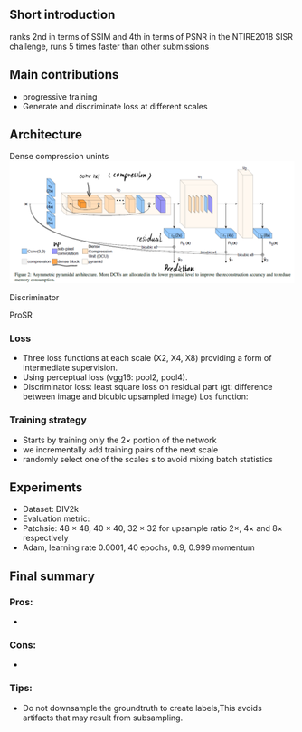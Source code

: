 ## Short introduction
ranks 2nd in terms of SSIM and 4th in terms of PSNR in the NTIRE2018 SISR challenge, runs 5 times faster than other submissions
## Main contributions
- progressive training
- Generate and discriminate loss at different scales
## Architecture
Dense compression unints
![alt text](Arch.PNG)

Discriminator

ProSR

### Loss
- Three loss functions at each scale (X2, X4, X8) providing a form of intermediate supervision.
- Using perceptual loss (vgg16: pool2, pool4).
- Discriminator loss: least square loss on residual part (gt: difference between image and bicubic upsampled image)
Los function:


### Training strategy
- Starts by training only the 2× portion of the network
- we incrementally add training pairs of the next scale
- randomly select one of the scales s to avoid mixing batch statistics
## Experiments
- Dataset: DIV2k
- Evaluation metric: 
- Patchsie: 48 × 48, 40 × 40, 32 × 32 for upsample ratio 2×, 4× and 8× respectively
- Adam, learning rate 0.0001, 40 epochs, 0.9, 0.999 momentum

## Final summary
### Pros:
- 
### Cons:
- 
### Tips:
- Do not downsample the groundtruth to create labels,This avoids artifacts that may result from subsampling.

